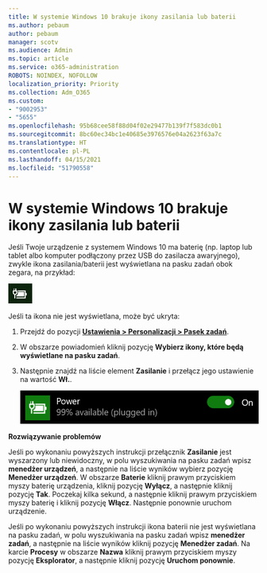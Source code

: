 ```yaml
---
title: W systemie Windows 10 brakuje ikony zasilania lub baterii
ms.author: pebaum
author: pebaum
manager: scotv
ms.audience: Admin
ms.topic: article
ms.service: o365-administration
ROBOTS: NOINDEX, NOFOLLOW
localization_priority: Priority
ms.collection: Adm_O365
ms.custom:
- "9002953"
- "5655"
ms.openlocfilehash: 95b68cee58f88d04f02e29477b139f7f583dc0b1
ms.sourcegitcommit: 8bc60ec34bc1e40685e3976576e04a2623f63a7c
ms.translationtype: HT
ms.contentlocale: pl-PL
ms.lasthandoff: 04/15/2021
ms.locfileid: "51790558"
---
```

# <a name="power-or-battery-icon-missing-in-windows-10"></a>W systemie Windows 10 brakuje ikony zasilania lub baterii

Jeśli Twoje urządzenie z systemem Windows 10 ma baterię (np. laptop lub tablet albo komputer podłączony przez USB do zasilacza awaryjnego), zwykle ikona zasilania/baterii jest wyświetlana na pasku zadań obok zegara, na przykład:

![Ikona baterii](media/battery-icon.png)

Jeśli ta ikona nie jest wyświetlana, może być ukryta:

1. Przejdź do pozycji **[Ustawienia > Personalizacji > Pasek zadań](ms-settings:taskbar?activationSource=GetHelp)**.

2. W obszarze powiadomień kliknij pozycję **Wybierz ikony, które będą wyświetlane na pasku zadań**.

3. Następnie znajdź na liście element **Zasilanie** i przełącz jego ustawienie na wartość **Wł.**.

    ![Pokazywanie ikony zasilania na pasku zadań](media/power-icon-on.png)

**Rozwiązywanie problemów**

Jeśli po wykonaniu powyższych instrukcji przełącznik **Zasilanie** jest wyszarzony lub niewidoczny, w polu wyszukiwania na pasku zadań wpisz **menedżer urządzeń**, a następnie na liście wyników wybierz pozycję **Menedżer urządzeń**. W obszarze **Baterie** kliknij prawym przyciskiem myszy baterię urządzenia, kliknij pozycję **Wyłącz**, a następnie kliknij pozycję **Tak**. Poczekaj kilka sekund, a następnie kliknij prawym przyciskiem myszy baterię i kliknij pozycję **Włącz**. Następnie ponownie uruchom urządzenie.

Jeśli po wykonaniu powyższych instrukcji ikona baterii nie jest wyświetlana na pasku zadań, w polu wyszukiwania na pasku zadań wpisz **menedżer zadań**, a następnie na liście wyników kliknij pozycję **Menedżer zadań**. Na karcie **Procesy** w obszarze **Nazwa** kliknij prawym przyciskiem myszy pozycję **Eksplorator**, a następnie kliknij pozycję **Uruchom ponownie**.
